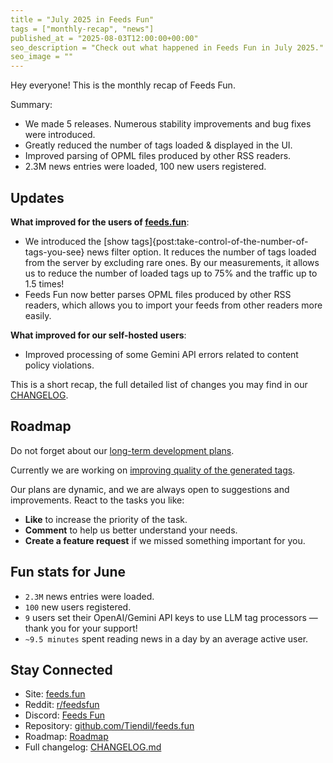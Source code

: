 ```yaml
---
title = "July 2025 in Feeds Fun"
tags = ["monthly-recap", "news"]
published_at = "2025-08-03T12:00:00+00:00"
seo_description = "Check out what happened in Feeds Fun in July 2025."
seo_image = ""
---
```


Hey everyone! This is the monthly recap of Feeds Fun.

Summary:

- We made 5 releases. Numerous stability improvements and bug fixes were introduced.
- Greatly reduced the number of tags loaded & displayed in the UI.
- Improved parsing of OPML files produced by other RSS readers.
- 2.3M news entries were loaded, 100 new users registered.

<!-- more -->

## Updates

**What improved for the users of [feeds.fun](https://feeds.fun)**:

- We introduced the [show tags]{post:take-control-of-the-number-of-tags-you-see} news filter option. It reduces the number of tags loaded from the server by excluding rare ones. By our measurements, it allows us to reduce the number of loaded tags up to 75% and the traffic up to 1.5 times!
- Feeds Fun now better parses OPML files produced by other RSS readers, which allows you to import your feeds from other readers more easily.

**What improved for our self-hosted users**:

- Improved processing of some Gemini API errors related to content policy violations.

This is a short recap, the full detailed list of changes you may find in our [CHANGELOG](https://github.com/Tiendil/feeds.fun/blob/main/CHANGELOG.md).

## Roadmap

Do not forget about our [long-term development plans](https://github.com/users/Tiendil/projects/1/views/1?pane=info).

Currently we are working on [improving quality of the generated tags](https://github.com/Tiendil/feeds.fun/issues/56).

Our plans are dynamic, and we are always open to suggestions and improvements. React to the tasks you like:

- **Like** to increase the priority of the task.
- **Comment** to help us better understand your needs.
- **Create a feature request** if we missed something important for you.

## Fun stats for June

- `2.3M` news entries were loaded.
- `100` new users registered.
- `9` users set their OpenAI/Gemini API keys to use LLM tag processors — thank you for your support!
- `~9.5 minutes` spent reading news in a day by an average active user.

## Stay Connected

- Site: [feeds.fun](https://feeds.fun/)
- Reddit: [r/feedsfun](https://www.reddit.com/r/feedsfun/)
- Discord: [Feeds Fun](https://discord.com/invite/C5RVusHQXy)
- Repository: [github.com/Tiendil/feeds.fun](https://github.com/Tiendil/feeds.fun)
- Roadmap: [Roadmap](https://github.com/users/Tiendil/projects/1/views/1?pane=info)
- Full changelog: [CHANGELOG.md](https://github.com/Tiendil/feeds.fun/blob/main/CHANGELOG.md)
